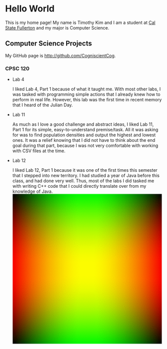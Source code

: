 # Hello World

This is my home page! My name is Timothy Kim and I am a student at [Cal State Fullerton](http://www.fullerton.edu/) and my major is Computer Science.

## Computer Science Projects

My GitHub page is http://github.com/CogniscientCog.

### CPSC 120

* Lab 4

    I liked Lab 4, Part 1 because of what it taught me. With most other labs, I was tasked with programming simple actions that I already knew how to perform in real life. However, this lab was the first time in recent memory that I heard of the Julian Day.

* Lab 11

    As much as I love a good challenge and abstract ideas, I liked Lab 11, Part 1 for its simple, easy-to-understand premise/task. All it was asking for was to find population densities and output the highest and lowest ones. It was a relief knowing that I did not have to think about the end goal during that part, because I was not very comfortable with working with CSV files at the time.

* Lab 12

    I liked Lab 12, Part 1 because it was one of the first times this semester that I stepped into new territory. I had studied a year of Java before this class, and had done very well. Thus, most of the labs I did tasked me with writing C++ code that I could directly translate over from my knowledge of Java.
    ![The gradient image from Lab 12](images/outputfile.gif)